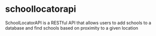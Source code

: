 # schoollocatorapi
SchoolLocatorAPI is a RESTful API that allows users to add schools to a database and find schools based on proximity to a given location

